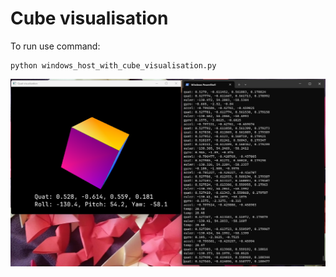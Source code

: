 # Cube visualisation

To run use command:
```
python windows_host_with_cube_visualisation.py
```

![Demo](demo.png "Demo")
